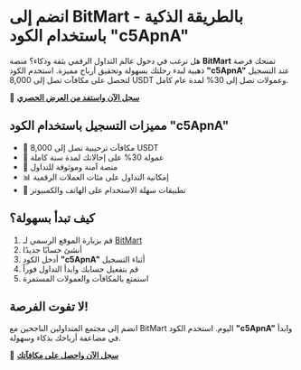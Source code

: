 <h1>انضم إلى BitMart بالطريقة الذكية - باستخدام الكود "c5ApnA"</h1>

  <p>
    هل ترغب في دخول عالم التداول الرقمي بثقة وذكاء؟ منصة <strong>BitMart</strong> تمنحك فرصة ذهبية لبدء رحلتك بسهولة وتحقيق أرباح مميزة. استخدم الكود <strong>"c5ApnA"</strong> عند التسجيل لتحصل على مكافآت تصل إلى 8,000 USDT وعمولات تصل إلى 30% لمدة عام كامل.
  </p>

  <p>
    🌟 <strong><a href="https://www.bitmart.com/invite/c5ApnA/en" target="_blank" rel="noopener noreferrer">سجل الآن واستفد من العرض الحصري</a></strong>
  </p>

  <h2>مميزات التسجيل باستخدام الكود "c5ApnA"</h2>
  <ul>
    <li>🎁 مكافآت ترحيبية تصل إلى 8,000 USDT</li>
    <li>💸 عمولة 30% على إحالاتك لمدة سنة كاملة</li>
    <li>🔐 منصة آمنة وموثوقة للتداول</li>
    <li>📊 إمكانية التداول على مئات العملات الرقمية</li>
    <li>📱 تطبيقات سهلة الاستخدام على الهاتف والكمبيوتر</li>
  </ul>

  <h2>كيف تبدأ بسهولة؟</h2>
  <ol>
    <li>قم بزيارة الموقع الرسمي لـ <a href="https://www.bitmart.com/invite/c5ApnA/en" target="_blank" rel="noopener noreferrer">BitMart</a></li>
    <li>أنشئ حسابًا جديدًا</li>
    <li>أدخل الكود <strong>"c5ApnA"</strong> أثناء التسجيل</li>
    <li>قم بتفعيل حسابك وابدأ التداول فوراً</li>
    <li>استمتع بالمكافآت والعمولات المستمرة</li>
  </ol>

  <h2>لا تفوت الفرصة!</h2>
  <p>
    انضم إلى مجتمع المتداولين الناجحين مع BitMart اليوم. استخدم الكود <strong>"c5ApnA"</strong> وابدأ في مضاعفة أرباحك بذكاء وسهولة.
  </p>

  <p>
    🚀 <strong><a href="https://www.bitmart.com/invite/c5ApnA/en" target="_blank" rel="noopener noreferrer">سجل الآن واحصل على مكافآتك</a></strong>
  </p>

</body>
</html>
